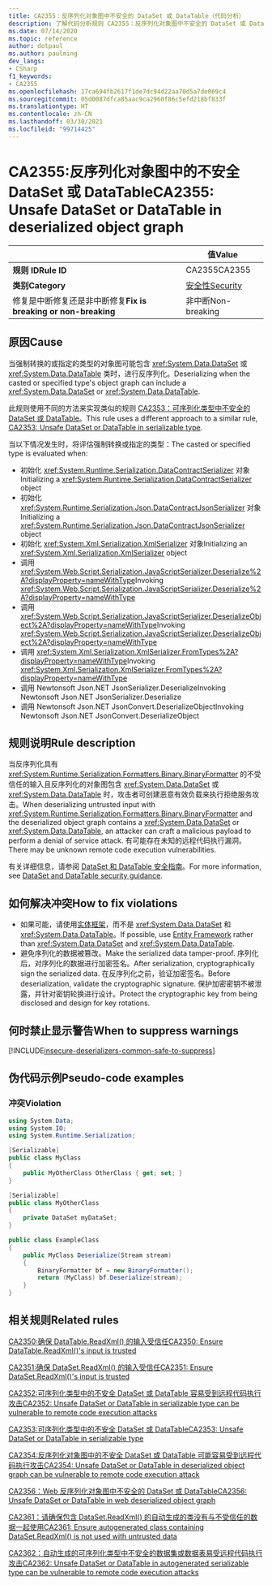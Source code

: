 ```yaml
---
title: CA2355：反序列化对象图中不安全的 DataSet 或 DataTable（代码分析）
description: 了解代码分析规则 CA2355：反序列化对象图中不安全的 DataSet 或 DataTable
ms.date: 07/14/2020
ms.topic: reference
author: dotpaul
ms.author: paulming
dev_langs:
- CSharp
f1_keywords:
- CA2355
ms.openlocfilehash: 17ca694fb2617f1de7dc94d22aa70d5a7de069c4
ms.sourcegitcommit: 05d0087dfca85aac9ca2960f86c5efd218bf833f
ms.translationtype: HT
ms.contentlocale: zh-CN
ms.lasthandoff: 03/30/2021
ms.locfileid: "99714425"
---
```

# <a name="ca2355-unsafe-dataset-or-datatable-in-deserialized-object-graph"></a><span data-ttu-id="6bd68-103">CA2355:反序列化对象图中的不安全 DataSet 或 DataTable</span><span class="sxs-lookup"><span data-stu-id="6bd68-103">CA2355: Unsafe DataSet or DataTable in deserialized object graph</span></span>

| | <span data-ttu-id="6bd68-104">值</span><span class="sxs-lookup"><span data-stu-id="6bd68-104">Value</span></span> |
|-|-|
| <span data-ttu-id="6bd68-105">**规则 ID**</span><span class="sxs-lookup"><span data-stu-id="6bd68-105">**Rule ID**</span></span> |<span data-ttu-id="6bd68-106">CA2355</span><span class="sxs-lookup"><span data-stu-id="6bd68-106">CA2355</span></span>|
| <span data-ttu-id="6bd68-107">**类别**</span><span class="sxs-lookup"><span data-stu-id="6bd68-107">**Category**</span></span> |[<span data-ttu-id="6bd68-108">安全性</span><span class="sxs-lookup"><span data-stu-id="6bd68-108">Security</span></span>](security-warnings.md)|
| <span data-ttu-id="6bd68-109">修复是中断修复还是非中断修复</span><span class="sxs-lookup"><span data-stu-id="6bd68-109">**Fix is breaking or non-breaking**</span></span> |<span data-ttu-id="6bd68-110">非中断</span><span class="sxs-lookup"><span data-stu-id="6bd68-110">Non-breaking</span></span>|

## <a name="cause"></a><span data-ttu-id="6bd68-111">原因</span><span class="sxs-lookup"><span data-stu-id="6bd68-111">Cause</span></span>

<span data-ttu-id="6bd68-112">当强制转换的或指定的类型的对象图可能包含 <xref:System.Data.DataSet> 或 <xref:System.Data.DataTable> 类时，进行反序列化。</span><span class="sxs-lookup"><span data-stu-id="6bd68-112">Deserializing when the casted or specified type's object graph can include a <xref:System.Data.DataSet> or <xref:System.Data.DataTable>.</span></span>

<span data-ttu-id="6bd68-113">此规则使用不同的方法来实现类似的规则 [CA2353：可序列化类型中不安全的 DataSet 或 DataTable](ca2353.md)。</span><span class="sxs-lookup"><span data-stu-id="6bd68-113">This rule uses a different approach to a similar rule, [CA2353: Unsafe DataSet or DataTable in serializable type](ca2353.md).</span></span>

<span data-ttu-id="6bd68-114">当以下情况发生时，将评估强制转换或指定的类型：</span><span class="sxs-lookup"><span data-stu-id="6bd68-114">The casted or specified type is evaluated when:</span></span>

- <span data-ttu-id="6bd68-115">初始化 <xref:System.Runtime.Serialization.DataContractSerializer> 对象</span><span class="sxs-lookup"><span data-stu-id="6bd68-115">Initializing a <xref:System.Runtime.Serialization.DataContractSerializer> object</span></span>
- <span data-ttu-id="6bd68-116">初始化 <xref:System.Runtime.Serialization.Json.DataContractJsonSerializer> 对象</span><span class="sxs-lookup"><span data-stu-id="6bd68-116">Initializing a <xref:System.Runtime.Serialization.Json.DataContractJsonSerializer> object</span></span>
- <span data-ttu-id="6bd68-117">初始化 <xref:System.Xml.Serialization.XmlSerializer> 对象</span><span class="sxs-lookup"><span data-stu-id="6bd68-117">Initializing an <xref:System.Xml.Serialization.XmlSerializer> object</span></span>
- <span data-ttu-id="6bd68-118">调用 <xref:System.Web.Script.Serialization.JavaScriptSerializer.Deserialize%2A?displayProperty=nameWithType></span><span class="sxs-lookup"><span data-stu-id="6bd68-118">Invoking <xref:System.Web.Script.Serialization.JavaScriptSerializer.Deserialize%2A?displayProperty=nameWithType></span></span>
- <span data-ttu-id="6bd68-119">调用 <xref:System.Web.Script.Serialization.JavaScriptSerializer.DeserializeObject%2A?displayProperty=nameWithType></span><span class="sxs-lookup"><span data-stu-id="6bd68-119">Invoking <xref:System.Web.Script.Serialization.JavaScriptSerializer.DeserializeObject%2A?displayProperty=nameWithType></span></span>
- <span data-ttu-id="6bd68-120">调用 <xref:System.Xml.Serialization.XmlSerializer.FromTypes%2A?displayProperty=nameWithType></span><span class="sxs-lookup"><span data-stu-id="6bd68-120">Invoking <xref:System.Xml.Serialization.XmlSerializer.FromTypes%2A?displayProperty=nameWithType></span></span>
- <span data-ttu-id="6bd68-121">调用 Newtonsoft Json.NET JsonSerializer.Deserialize</span><span class="sxs-lookup"><span data-stu-id="6bd68-121">Invoking Newtonsoft Json.NET JsonSerializer.Deserialize</span></span>
- <span data-ttu-id="6bd68-122">调用 Newtonsoft Json.NET JsonConvert.DeserializeObject</span><span class="sxs-lookup"><span data-stu-id="6bd68-122">Invoking Newtonsoft Json.NET JsonConvert.DeserializeObject</span></span>

## <a name="rule-description"></a><span data-ttu-id="6bd68-123">规则说明</span><span class="sxs-lookup"><span data-stu-id="6bd68-123">Rule description</span></span>

<span data-ttu-id="6bd68-124">当反序列化具有 <xref:System.Runtime.Serialization.Formatters.Binary.BinaryFormatter> 的不受信任的输入且反序列化的对象图包含 <xref:System.Data.DataSet> 或 <xref:System.Data.DataTable> 时，攻击者可创建恶意有效负载来执行拒绝服务攻击。</span><span class="sxs-lookup"><span data-stu-id="6bd68-124">When deserializing untrusted input with <xref:System.Runtime.Serialization.Formatters.Binary.BinaryFormatter> and the deserialized object graph contains a <xref:System.Data.DataSet> or <xref:System.Data.DataTable>, an attacker can craft a malicious payload to perform a denial of service attack.</span></span> <span data-ttu-id="6bd68-125">有可能存在未知的远程代码执行漏洞。</span><span class="sxs-lookup"><span data-stu-id="6bd68-125">There may be unknown remote code execution vulnerabilities.</span></span>

<span data-ttu-id="6bd68-126">有关详细信息，请参阅 [DataSet 和 DataTable 安全指南](../../../framework/data/adonet/dataset-datatable-dataview/security-guidance.md)。</span><span class="sxs-lookup"><span data-stu-id="6bd68-126">For more information, see [DataSet and DataTable security guidance](../../../framework/data/adonet/dataset-datatable-dataview/security-guidance.md).</span></span>

## <a name="how-to-fix-violations"></a><span data-ttu-id="6bd68-127">如何解决冲突</span><span class="sxs-lookup"><span data-stu-id="6bd68-127">How to fix violations</span></span>

- <span data-ttu-id="6bd68-128">如果可能，请使用[实体框架](/ef/)，而不是 <xref:System.Data.DataSet> 和 <xref:System.Data.DataTable>。</span><span class="sxs-lookup"><span data-stu-id="6bd68-128">If possible, use [Entity Framework](/ef/) rather than <xref:System.Data.DataSet> and <xref:System.Data.DataTable>.</span></span>
- <span data-ttu-id="6bd68-129">避免序列化的数据被篡改。</span><span class="sxs-lookup"><span data-stu-id="6bd68-129">Make the serialized data tamper-proof.</span></span> <span data-ttu-id="6bd68-130">序列化后，对序列化的数据进行加密签名。</span><span class="sxs-lookup"><span data-stu-id="6bd68-130">After serialization, cryptographically sign the serialized data.</span></span> <span data-ttu-id="6bd68-131">在反序列化之前，验证加密签名。</span><span class="sxs-lookup"><span data-stu-id="6bd68-131">Before deserialization, validate the cryptographic signature.</span></span> <span data-ttu-id="6bd68-132">保护加密密钥不被泄露，并针对密钥轮换进行设计。</span><span class="sxs-lookup"><span data-stu-id="6bd68-132">Protect the cryptographic key from being disclosed and design for key rotations.</span></span>

## <a name="when-to-suppress-warnings"></a><span data-ttu-id="6bd68-133">何时禁止显示警告</span><span class="sxs-lookup"><span data-stu-id="6bd68-133">When to suppress warnings</span></span>

[!INCLUDE[insecure-deserializers-common-safe-to-suppress](~/includes/code-analysis/insecure-deserializers-common-safe-to-suppress.md)]

## <a name="pseudo-code-examples"></a><span data-ttu-id="6bd68-134">伪代码示例</span><span class="sxs-lookup"><span data-stu-id="6bd68-134">Pseudo-code examples</span></span>

### <a name="violation"></a><span data-ttu-id="6bd68-135">冲突</span><span class="sxs-lookup"><span data-stu-id="6bd68-135">Violation</span></span>

```csharp
using System.Data;
using System.IO;
using System.Runtime.Serialization;

[Serializable]
public class MyClass
{
    public MyOtherClass OtherClass { get; set; }
}

[Serializable]
public class MyOtherClass
{
    private DataSet myDataSet;
}

public class ExampleClass
{
    public MyClass Deserialize(Stream stream)
    {
        BinaryFormatter bf = new BinaryFormatter();
        return (MyClass) bf.Deserialize(stream);
    }
}
```

## <a name="related-rules"></a><span data-ttu-id="6bd68-136">相关规则</span><span class="sxs-lookup"><span data-stu-id="6bd68-136">Related rules</span></span>

[<span data-ttu-id="6bd68-137">CA2350:确保 DataTable.ReadXml() 的输入受信任</span><span class="sxs-lookup"><span data-stu-id="6bd68-137">CA2350: Ensure DataTable.ReadXml()'s input is trusted</span></span>](ca2350.md)

[<span data-ttu-id="6bd68-138">CA2351:确保 DataSet.ReadXml() 的输入受信任</span><span class="sxs-lookup"><span data-stu-id="6bd68-138">CA2351: Ensure DataSet.ReadXml()'s input is trusted</span></span>](ca2351.md)

[<span data-ttu-id="6bd68-139">CA2352:可序列化类型中的不安全 DataSet 或 DataTable 容易受到远程代码执行攻击</span><span class="sxs-lookup"><span data-stu-id="6bd68-139">CA2352: Unsafe DataSet or DataTable in serializable type can be vulnerable to remote code execution attacks</span></span>](ca2352.md)

[<span data-ttu-id="6bd68-140">CA2353:可序列化类型中的不安全 DataSet 或 DataTable</span><span class="sxs-lookup"><span data-stu-id="6bd68-140">CA2353: Unsafe DataSet or DataTable in serializable type</span></span>](ca2353.md)

[<span data-ttu-id="6bd68-141">CA2354:反序列化对象图中的不安全 DataSet 或 DataTable 可能容易受到远程代码执行攻击</span><span class="sxs-lookup"><span data-stu-id="6bd68-141">CA2354: Unsafe DataSet or DataTable in deserialized object graph can be vulnerable to remote code execution attack</span></span>](ca2354.md)

[<span data-ttu-id="6bd68-142">CA2356：Web 反序列化对象图中不安全的 DataSet 或 DataTable</span><span class="sxs-lookup"><span data-stu-id="6bd68-142">CA2356: Unsafe DataSet or DataTable in web deserialized object graph</span></span>](ca2356.md)

[<span data-ttu-id="6bd68-143">CA2361：请确保包含 DataSet.ReadXml() 的自动生成的类没有与不受信任的数据一起使用</span><span class="sxs-lookup"><span data-stu-id="6bd68-143">CA2361: Ensure autogenerated class containing DataSet.ReadXml() is not used with untrusted data</span></span>](ca2361.md)

[<span data-ttu-id="6bd68-144">CA2362：自动生成的可序列化类型中不安全的数据集或数据表易受远程代码执行攻击</span><span class="sxs-lookup"><span data-stu-id="6bd68-144">CA2362: Unsafe DataSet or DataTable in autogenerated serializable type can be vulnerable to remote code execution attacks</span></span>](ca2362.md)
